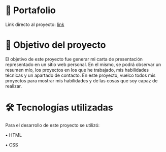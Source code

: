 # :rocket:	Portafolio
Link directo al proyecto: [link](https://lordlez.github.io/personalweb/)


# 📝 Objetivo del proyecto
El objetivo de este proyecto fue generar mi carta de presentación representado en un sitio web personal. En el mismo, se podrá observar un resumen mío,
los proyectos en los que he trabajado, mis habilidades técnicas y un apartado de contacto. En este proyecto, vuelco todos mis proyectos para mostrar mis habilidades
y de las cosas que soy capaz de realizar.

# :hammer_and_wrench: Tecnologías utilizadas
Para el desarrollo de este proyecto se utilizó:

• HTML

• CSS
